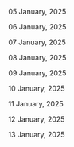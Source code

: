 05 January, 2025

06 January, 2025

07 January, 2025

08 January, 2025

09 January, 2025

10 January, 2025

11 January, 2025

12 January, 2025

13 January, 2025